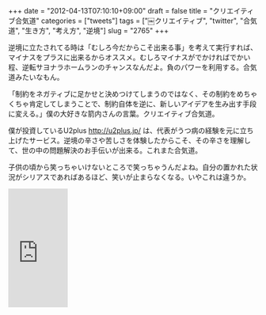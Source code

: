 +++
date = "2012-04-13T07:10:10+09:00"
draft = false
title = "クリエイティブ合気道"
categories = ["tweets"]
tags = ["￼クリエイティブ", "twitter", "合気道", "生き方", "考え方", "逆境"]
slug = "2765"
+++

<p>逆境に立たされてる時は「むしろ今だからこそ出来る事」を考えて実行すれば、マイナスをプラスに出来るからオススメ。むしろマイナスがでかければでかい程、逆転サヨナラホームランのチャンスなんだよ。負のパワーを利用する。合気道みたいなもん。</p>
<p>「制約をネガティブに足かせと決めつけてしまうのではなく、その制約をめちゃくちゃ肯定してしまうことで、制約自体を逆に、新しいアイデアを生み出す手段に変える。」僕の大好きな箭内さんの言葉。クリエイティブ合気道。</p>
<p>僕が投資しているU2plus <a href="http://u2plus.jp/" target="_blank">http://u2plus.jp/</a> は、代表がうつ病の経験を元に立ち上げたサービス。逆境の辛さや苦しさを体験したからこそ、その辛さを理解して、世の中の問題解決のお手伝いが出来る。これまた合気道。</p>
<p>子供の頃から笑っちゃいけないところで笑っちゃうんだよね。自分の置かれた状況がシリアスであればあるほど、笑いが止まらなくなる。いやこれは違うか。</p>
<p><iframe src="http://rcm-jp.amazon.co.jp/e/cm?lt1=_blank&bc1=000000&IS2=1&bg1=FFFFFF&fc1=000000&lc1=0000FF&t=ieiriblog-22&o=9&p=8&l=as4&m=amazon&f=ifr&ref=ss_til&asins=4756148662" style="width:120px;height:240px;" scrolling="no" marginwidth="0" marginheight="0" frameborder="0"></iframe></p>
